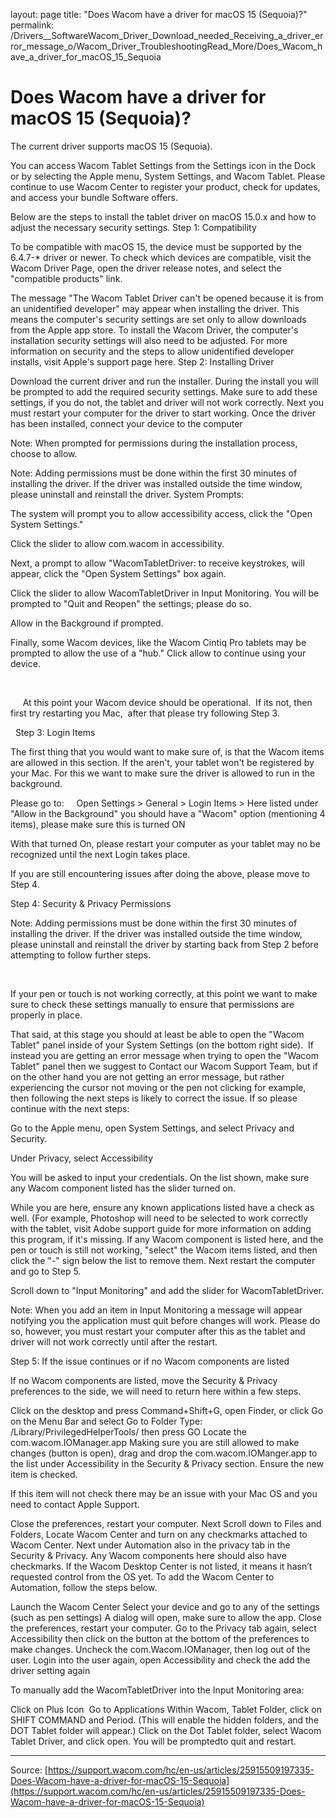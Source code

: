 layout: page
title: "Does Wacom have a driver for macOS 15 (Sequoia)?"
permalink: /Drivers__SoftwareWacom_Driver_Download_needed_Receiving_a_driver_error_message_o/Wacom_Driver_TroubleshootingRead_More/Does_Wacom_have_a_driver_for_macOS_15_Sequoia

# Does Wacom have a driver for macOS 15 (Sequoia)?

The current driver supports macOS 15 (Sequoia). 


You can access Wacom Tablet Settings from the Settings icon in the Dock or by selecting the Apple menu, System Settings, and Wacom Tablet. Please continue to use Wacom Center to register your product, check for updates, and access your bundle Software offers.


Below are the steps to install the tablet driver on macOS 15.0.x and how to adjust the necessary security settings.
Step 1: Compatibility


To be compatible with macOS 15, the device must be supported by the 6.4.7-* driver or newer. To check which devices are compatible, visit the Wacom Driver Page, open the driver release notes, and select the "compatible products" link.


The message "The Wacom Tablet Driver can't be opened because it is from an unidentified developer" may appear when installing the driver. This means the computer's security settings are set only to allow downloads from the Apple app store. To install the Wacom Driver, the computer's installation security settings will also need to be adjusted. For more information on security and the steps to allow unidentified developer installs, visit Apple's support page here.
Step 2: Installing Driver

Download the current driver and run the installer.
During the install you will be prompted to add the required security settings. Make sure to add these settings, if you do not, the tablet and driver will not work correctly.
Next you must restart your computer for the driver to start working.
Once the driver has been installed, connect your device to the computer



Note: When prompted for permissions during the installation process, choose to allow.


Note: Adding permissions must be done within the first 30 minutes of installing the driver. If the driver was installed outside the time window, please uninstall and reinstall the driver.
System Prompts:

The system will prompt you to allow accessibility access, click the "Open System Settings."




Click the slider to allow com.wacom in accessibility.




Next, a prompt to allow "WacomTabletDriver: to receive keystrokes, will appear, click the "Open System Settings" box again.




Click the slider to allow WacomTabletDriver in Input Monitoring. You will be prompted to "Quit and Reopen" the settings; please do so.

Allow in the Background if prompted.







Finally, some Wacom devices, like the Wacom Cintiq Pro tablets may be prompted to allow the use of a "hub." Click allow to continue using your device.







 



     At this point your Wacom device should be operational.  If its not, then first try restarting you Mac,  after that please try following Step 3. 


 
Step 3: Login Items


The first thing that you would want to make sure of, is that the Wacom items are allowed in this section. If the aren't, your tablet won't be registered by your Mac. For this we want to make sure the driver is allowed to run in the background.


Please go to:     Open Settings > General > Login Items > Here listed under "Allow in the Background" you should have a "Wacom" option (mentioning 4 items), please make sure this is turned ON




With that turned On, please restart your computer as your tablet may no be recognized until the next Login takes place.

If you are still encountering issues after doing the above, please move to Step 4.



Step 4: Security & Privacy Permissions



Note: Adding permissions must be done within the first 30 minutes of installing the driver. If the driver was installed outside the time window, please uninstall and reinstall the driver by starting back from Step 2 before attempting to follow further steps.


 


If your pen or touch is not working correctly, at this point we want to make sure to check these settings manually to ensure that permissions are properly in place.


That said, at this stage you should at least be able to open the "Wacom Tablet" panel inside of your System Settings (on the bottom right side).  If instead you are getting an error message when trying to open the "Wacom Tablet" panel then we suggest to Contact our Wacom Support Team, but if on the other hand you are not getting an error message, but rather experiencing the cursor not moving or the pen not clicking for example, then following the next steps is likely to correct the issue. If so please continue with the next steps:



Go to the Apple menu, open System Settings, and select Privacy and Security.

Under Privacy, select Accessibility 

You will be asked to input your credentials. On the list shown, make sure any Wacom component listed has the slider turned on.

While you are here, ensure any known applications listed have a check as well. (For example, Photoshop will need to be selected to work correctly with the tablet, visit Adobe support guide for more information on adding this program, if it's missing.
If any Wacom component is listed here, and the pen or touch is still not working, "select" the Wacom items listed, and then click the "-" sign below the list to remove them. Next restart the computer and go to Step 5. 




Scroll down to "Input Monitoring" and add the slider for WacomTabletDriver.


Note: When you add an item in Input Monitoring a message will appear notifying you the application must quit before changes will work. Please do so, however, you must restart your computer after this as the tablet and driver will not work correctly until after the restart.



Step 5: If the issue continues or if no Wacom components are listed


If no Wacom components are listed, move the Security & Privacy preferences to the side, we will need to return here within a few steps.

Click on the desktop and press Command+Shift+G, open Finder, or click Go on the Menu Bar and select Go to Folder
Type: /Library/PrivilegedHelperTools/ then press GO
Locate the com.wacom.IOManager.app
Making sure you are still allowed to make changes (button is open), drag and drop the com.wacom.IOManger.app to the list under Accessibility in the Security & Privacy section. Ensure the new item is checked.

If this item will not check there may be an issue with your Mac OS and you need to contact Apple Support.


Close the preferences, restart your computer.
Next Scroll down to Files and Folders, Locate Wacom Center and turn on any checkmarks attached to Wacom Center.
Next under Automation also in the privacy tab in the Security & Privacy. Any Wacom components here should also have checkmarks. If the Wacom Desktop Center is not listed, it means it hasn’t requested control from the OS yet. To add the Wacom Center to Automation, follow the steps below.

Launch the Wacom Center
Select your device and go to any of the settings (such as pen settings)
A dialog will open, make sure to allow the app.
Close the preferences, restart your computer.
Go to the Privacy tab again, select Accessibility then click on the button at the bottom of the preferences to make changes.
Uncheck the com.Wacom.IOManager, then log out of the user.
Login into the user again, open Accessibility and check the add the driver setting again

To manually add the WacomTabletDriver into the Input Monitoring area:

Click on Plus Icon
 Go to Applications
Within Wacom, Tablet Folder, click on SHIFT COMMAND and Period. (This will enable the hidden folders, and the DOT Tablet folder will appear.)
Click on the Dot Tablet folder, select Wacom Tablet Driver, and click open.
You will be promptedto quit and restart.

---
Source: [https://support.wacom.com/hc/en-us/articles/25915509197335-Does-Wacom-have-a-driver-for-macOS-15-Sequoia](https://support.wacom.com/hc/en-us/articles/25915509197335-Does-Wacom-have-a-driver-for-macOS-15-Sequoia)
